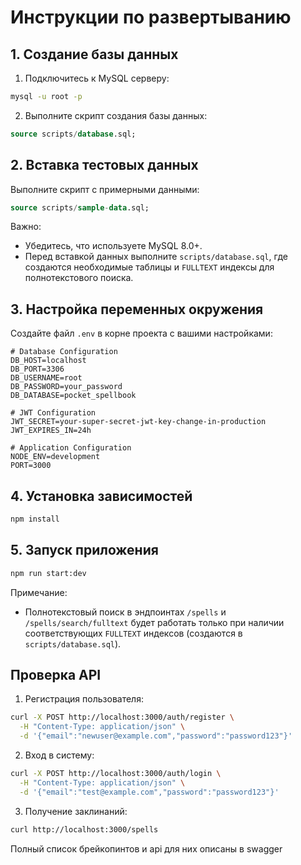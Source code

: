 # Инструкции по развертыванию

## 1. Создание базы данных

1. Подключитесь к MySQL серверу:

```bash
mysql -u root -p
```

2. Выполните скрипт создания базы данных:

```sql
source scripts/database.sql;
```

## 2. Вставка тестовых данных

Выполните скрипт с примерными данными:

```sql
source scripts/sample-data.sql;
```

Важно:

- Убедитесь, что используете MySQL 8.0+.
- Перед вставкой данных выполните `scripts/database.sql`, где создаются необходимые таблицы и `FULLTEXT` индексы для полнотекстового поиска.

## 3. Настройка переменных окружения

Создайте файл `.env` в корне проекта с вашими настройками:

```env
# Database Configuration
DB_HOST=localhost
DB_PORT=3306
DB_USERNAME=root
DB_PASSWORD=your_password
DB_DATABASE=pocket_spellbook

# JWT Configuration
JWT_SECRET=your-super-secret-jwt-key-change-in-production
JWT_EXPIRES_IN=24h

# Application Configuration
NODE_ENV=development
PORT=3000
```

## 4. Установка зависимостей

```bash
npm install
```

## 5. Запуск приложения

```bash
npm run start:dev
```

Примечание:

- Полнотекстовый поиск в эндпоинтах `/spells` и `/spells/search/fulltext` будет работать только при наличии соответствующих `FULLTEXT` индексов (создаются в `scripts/database.sql`).

## Проверка API

1. Регистрация пользователя:

```bash
curl -X POST http://localhost:3000/auth/register \
  -H "Content-Type: application/json" \
  -d '{"email":"newuser@example.com","password":"password123"}'
```

2. Вход в систему:

```bash
curl -X POST http://localhost:3000/auth/login \
  -H "Content-Type: application/json" \
  -d '{"email":"test@example.com","password":"password123"}'
```

3. Получение заклинаний:

```bash
curl http://localhost:3000/spells
```

Полный список брейкопинтов и api для них описаны в swagger
